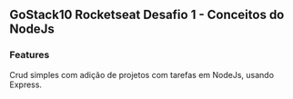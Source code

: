 ## GoStack10 Rocketseat Desafio 1 - Conceitos do NodeJs

### Features

Crud simples com adição de projetos com tarefas em NodeJs, usando Express.